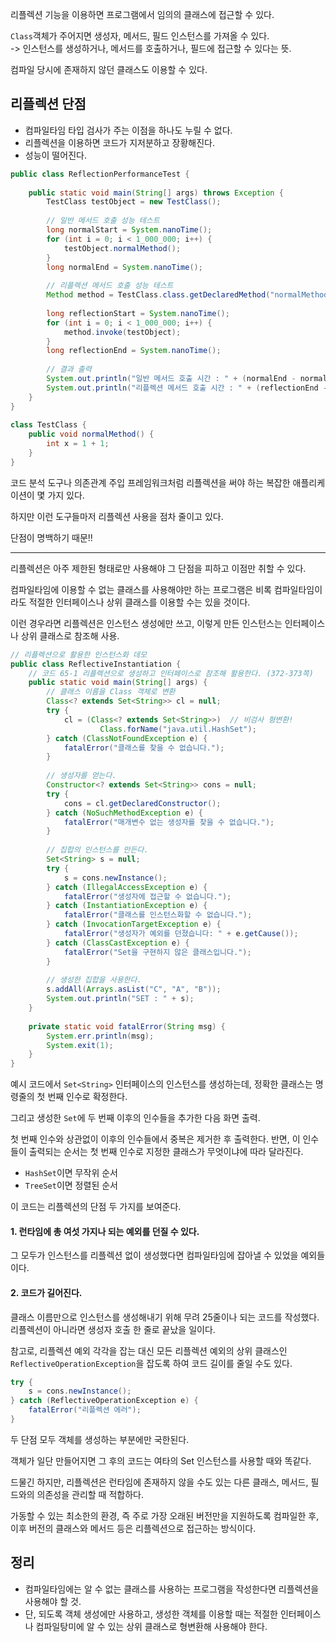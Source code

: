 리플렉션 기능을 이용하면 프로그램에서 임의의 클래스에 접근할 수 있다.

`Class`객체가 주어지면 생성자, 메서드, 필드 인스턴스를 가져올 수 있다.  
-> 인스턴스를 생성하거나, 메서드를 호출하거나, 필드에 접근할 수 있다는 뜻.

컴파일 당시에 존재하지 않던 클래스도 이용할 수 있다.
## 리플렉션 단점
- 컴파일타임 타입 검사가 주는 이점을 하나도 누릴 수 없다.
- 리플렉션을 이용하면 코드가 지저분하고 장황해진다.
- 성능이 떨어진다.

```java
public class ReflectionPerformanceTest {  
  
    public static void main(String[] args) throws Exception {  
        TestClass testObject = new TestClass();  
  
        // 일반 메서드 호출 성능 테스트  
        long normalStart = System.nanoTime();  
        for (int i = 0; i < 1_000_000; i++) {  
            testObject.normalMethod();  
        }  
        long normalEnd = System.nanoTime();  
  
        // 리플렉션 메서드 호출 성능 테스트  
        Method method = TestClass.class.getDeclaredMethod("normalMethod");  
  
        long reflectionStart = System.nanoTime();  
        for (int i = 0; i < 1_000_000; i++) {  
            method.invoke(testObject);  
        }  
        long reflectionEnd = System.nanoTime();  
  
        // 결과 출력  
        System.out.println("일반 메서드 호출 시간 : " + (normalEnd - normalStart) + " ns"); // 일반 메서드 호출 시간 : 2692041 ns
        System.out.println("리플렉션 메서드 호출 시간 : " + (reflectionEnd - reflectionStart) + " ns"); // 리플렉션 메서드 호출 시간 : 15070209 ns
    }  
}  
  
class TestClass {  
    public void normalMethod() {  
        int x = 1 + 1;  
    }  
}
```
코드 분석 도구나 의존관계 주입 프레임워크처럼 리플렉션을 써야 하는 복잡한 애플리케이션이 몇 가지 있다.

하지만 이런 도구들마저 리플렉션 사용을 점차 줄이고 있다.

단점이 명백하기 때문!!

---
리플렉션은 아주 제한된 형태로만 사용해야 그 단점을 피하고 이점만 취할 수 있다.

컴파일타임에 이용할 수 없는 클래스를 사용해야만 하는 프로그램은 비록 컴파일타임이라도 적절한 인터페이스나 상위 클래스를 이용할 수는 있을 것이다.

이런 경우라면 리플렉션은 인스턴스 생성에만 쓰고, 이렇게 만든 인스턴스는 인터페이스나 상위 클래스로 참조해 사용.

```java
// 리플렉션으로 활용한 인스턴스화 데모  
public class ReflectiveInstantiation {  
    // 코드 65-1 리플렉션으로 생성하고 인터페이스로 참조해 활용한다. (372-373쪽)  
    public static void main(String[] args) {  
        // 클래스 이름을 Class 객체로 변환  
        Class<? extends Set<String>> cl = null;  
        try {  
            cl = (Class<? extends Set<String>>)  // 비검사 형변환!  
                    Class.forName("java.util.HashSet");  
        } catch (ClassNotFoundException e) {  
            fatalError("클래스를 찾을 수 없습니다.");  
        }  
  
        // 생성자를 얻는다.  
        Constructor<? extends Set<String>> cons = null;  
        try {  
            cons = cl.getDeclaredConstructor();  
        } catch (NoSuchMethodException e) {  
            fatalError("매개변수 없는 생성자를 찾을 수 없습니다.");  
        }  
  
        // 집합의 인스턴스를 만든다.  
        Set<String> s = null;  
        try {  
            s = cons.newInstance();  
        } catch (IllegalAccessException e) {  
            fatalError("생성자에 접근할 수 없습니다.");  
        } catch (InstantiationException e) {  
            fatalError("클래스를 인스턴스화할 수 없습니다.");  
        } catch (InvocationTargetException e) {  
            fatalError("생성자가 예외를 던졌습니다: " + e.getCause());  
        } catch (ClassCastException e) {  
            fatalError("Set을 구현하지 않은 클래스입니다.");  
        }  
  
        // 생성한 집합을 사용한다.  
        s.addAll(Arrays.asList("C", "A", "B"));  
        System.out.println("SET : " + s);  
    }  
  
    private static void fatalError(String msg) {  
        System.err.println(msg);  
        System.exit(1);  
    }  
}
```
예시 코드에서 `Set<String>` 인터페이스의 인스턴스를 생성하는데, 정확한 클래스는 명령줄의 첫 번째 인수로 확정한다. 

그리고 생성한 `Set`에 두 번째 이후의 인수들을 추가한 다음 화면 출력.

첫 번째 인수와 상관없이 이후의 인수들에서 중복은 제거한 후 출력한다. 반면, 이 인수들이 출력되는 순서는 첫 번째 인수로 지정한 클래스가 무엇이냐에 따라 달라진다.

- `HashSet`이면 무작위 순서
- `TreeSet`이면 정렬된 순서

이 코드는 리플렉션의 단점 두 가지를 보여준다.
#### 1. 런타임에 총 여섯 가지나 되는 예외를 던질 수 있다.
그 모두가 인스턴스를 리플렉션 없이 생성했다면 컴파일타임에 잡아낼 수 있었을 예외들이다.
#### 2. 코드가 길어진다.
클래스 이름만으로 인스턴스를 생성해내기 위해 무려 25줄이나 되는 코드를 작성했다.  
리플렉션이 아니라면 생성자 호출 한 줄로 끝났을 일이다.

참고로, 리플렉션 예외 각각을 잡는 대신 모든 리플렉션 예외의 상위 클래스인 `ReflectiveOperationException`을 잡도록 하여 코드 길이를 줄일 수도 있다.

```java
try {  
    s = cons.newInstance();  
} catch (ReflectiveOperationException e) {  
    fatalError("리플렉션 에러");  
}
```
두 단점 모두 객체를 생성하는 부분에만 국한된다.

객체가 일단 만들어지면 그 후의 코드는 여타의 Set 인스턴스를 사용할 때와 똑같다.

드물긴 하지만, 리플렉션은 런타임에 존재하지 않을 수도 있는 다른 클래스, 메서드, 필드와의 의존성을 관리할 때 적합하다.

가동할 수 있는 최소한의 환경, 즉 주로 가장 오래된 버전만을 지원하도록 컴파일한 후, 이후 버전의 클래스와 메서드 등은 리플렉션으로 접근하는 방식이다.

## 정리
- 컴파일타임에는 알 수 없는 클래스를 사용하는 프로그램을 작성한다면 리플렉션을 사용해야 할 것.
- 단, 되도록 객체 생성에만 사용하고, 생성한 객체를 이용할 때는 적절한 인터페이스나 컴파일탕미에 알 수 있는 상위 클래스로 형변환해 사용해야 한다.
